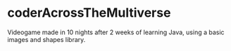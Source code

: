 # coderAcrossTheMultiverse
Videogame made in 10 nights after 2 weeks of learning Java, using a basic images and shapes library.

